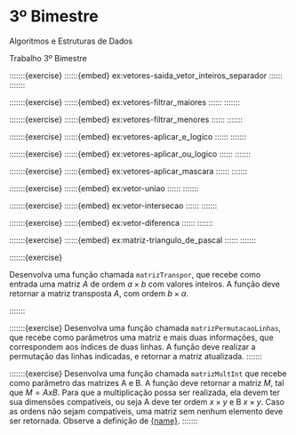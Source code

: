 # 3º Bimestre

Algoritmos e Estruturas de Dados 

Trabalho 3º Bimestre

:::::::{exercise}
::::::{embed} ex:vetores-saida_vetor_inteiros_separador
::::::
:::::::

:::::::{exercise}
::::::{embed} ex:vetores-filtrar_maiores
::::::
:::::::

:::::::{exercise}
::::::{embed} ex:vetores-filtrar_menores
::::::
:::::::

:::::::{exercise}
::::::{embed} ex:vetores-aplicar_e_logico
::::::
:::::::

:::::::{exercise}
::::::{embed} ex:vetores-aplicar_ou_logico
::::::
:::::::

:::::::{exercise}
::::::{embed} ex:vetores-aplicar_mascara
::::::
:::::::

:::::::{exercise}
::::::{embed} ex:vetor-uniao
::::::
:::::::

:::::::{exercise}
::::::{embed} ex:vetor-intersecao
::::::
:::::::

:::::::{exercise}
::::::{embed} ex:vetor-diferenca
::::::
:::::::

:::::::{exercise}
::::::{embed} ex:matriz-triangulo_de_pascal
::::::
:::::::                                                                                                                            


:::::::{exercise}

Desenvolva uma função chamada `matrizTranspor`, que recebe como entrada uma matriz $A$ de ordem $a \times b$ com valores inteiros. A função deve retornar a matriz transposta $A$, com ordem $b \times a$.

:::::::

:::::::{exercise}
Desenvolva uma função chamada `matrizPermutacaoLinhas`, que recebe como parâmetros uma matriz e mais duas informações, que correspondem aos índices de duas linhas. A função deve realizar a permutação das linhas indicadas, e retornar a matriz atualizada.
:::::::

:::::::{exercise}
Desenvolva uma função chamada `matrizMultInt` que recebe como parâmetro das matrizes A e B. A função deve retornar a matriz $M$, tal que $M = A x B$. Para que a multiplicação possa ser realizada, ela devem ter sua dimensões compatíveis, ou seja A deve ter ordem $x\times y$ e B $x \times y$. Caso as ordens não sejam compatíveis, uma matriz sem nenhum elemento deve ser retornada. Observe a definição de [{name}](#def:mat-matriz_multiplicacao).
:::::::